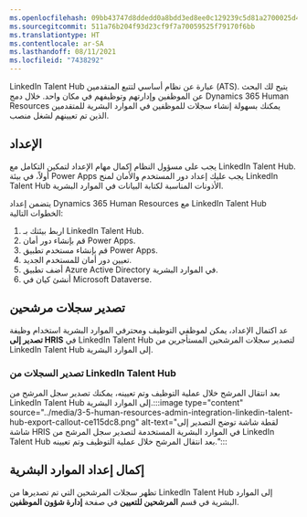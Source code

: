 ```yaml
---
ms.openlocfilehash: 09bb43747d8ddedd0a8bdd3ed8ee0c129239c5d81a2700025d4612636893348a
ms.sourcegitcommit: 511a76b204f93d23cf9f7a70059525f79170f6bb
ms.translationtype: HT
ms.contentlocale: ar-SA
ms.lasthandoff: 08/11/2021
ms.locfileid: "7438292"
---
```

LinkedIn Talent Hub عبارة عن نظام أساسي لتتبع المتقدمين (ATS). يتيح لك البحث عن الموظفين وإدارتهم وتوظيفهم في مكان واحد. خلال دمج Dynamics 365 Human Resources يمكنك بسهولة إنشاء سجلات للموظفين في الموارد البشرية للمتقدمين الذين تم تعيينهم لشغل منصب.

## <a name="setup"></a>الإعداد

يجب على مسؤول النظام إكمال مهام الإعداد لتمكين التكامل مع LinkedIn Talent Hub. أولاً، في بيئة Power Apps يجب عليك إعداد دور المستخدم والأمان لمنح LinkedIn Talent Hub الأذونات المناسبة لكتابة البيانات في الموارد البشرية.

يتضمن إعداد Dynamics 365 Human Resources مع LinkedIn Talent Hub الخطوات التالية:

1.  اربط بيئتك بـ LinkedIn Talent Hub.
2.  قم بإنشاء دور أمان Power Apps.
3.  قم بإنشاء مستخدم تطبيق Power Apps.
4.  تعيين دور أمان للمستخدم الجديد.
5.  أضف تطبيق Azure Active Directory في الموارد البشرية.
6.  أنشئ كيان في Microsoft Dataverse.

## <a name="exporting-candidate-records"></a>تصدير سجلات مرشحين

عد اكتمال الإعداد، يمكن لموظفي التوظيف ومحترفي الموارد البشرية استخدام وظيفة **تصدير إلى HRIS** في LinkedIn Talent Hub لتصدير سجلات المرشحين المستأجرين من LinkedIn Talent Hub إلى الموارد البشرية.

### <a name="export-records-from-linkedin-talent-hub"></a>تصدير السجلات من LinkedIn Talent Hub

بعد انتقال المرشح خلال عملية التوظيف وتم تعيينه، يمكنك تصدير سجل المرشح من LinkedIn Talent Hub إلى الموارد البشرية.:::image type="content" source="../media/3-5-human-resources-admin-integration-linkedin-talent-hub-export-callout-ce115dc8.png" alt-text="لقطة شاشة توضح التصدير إلى شاشة HRIS في الموارد البشرية المستخدمة لتصدير سجل المرشح من LinkedIn Talent Hub بعد انتقال المرشح خلال عملية التوظيف وتم تعيينه.":::


## <a name="complete-onboarding-in-human-resources"></a>إكمال إعداد الموارد البشرية

تظهر سجلات المرشحين التي تم تصديرها من LinkedIn Talent Hub إلى الموارد البشرية في قسم **المرشحين للتعيين** في صفحة **إدارة شؤون الموظفين**.
